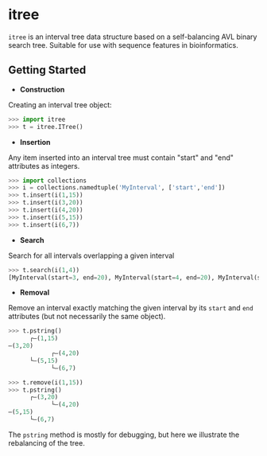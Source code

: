 # itree

`itree` is an interval tree data structure based on a self-balancing AVL binary search tree. 
Suitable for use with sequence features in bioinformatics.

## Getting Started

* **Construction**

Creating an interval tree object:

```python
>>> import itree
>>> t = itree.ITree()
```

* **Insertion**

Any item inserted into an interval tree must contain "start" and "end" attributes as integers. 

```python
>>> import collections
>>> i = collections.namedtuple('MyInterval', ['start','end'])
>>> t.insert(i(1,15))
>>> t.insert(i(3,20))
>>> t.insert(i(4,20))
>>> t.insert(i(5,15))
>>> t.insert(i(6,7))
```

* **Search**

Search for all intervals overlapping a given interval

```python 
>>> t.search(i(1,4)) 
[MyInterval(start=3, end=20), MyInterval(start=4, end=20), MyInterval(start=1, end=15)]
```

* **Removal**

Remove an interval exactly matching the given interval by its `start` and `end` attributes (but not necessarily the 
same object).

```python
>>> t.pstring()
      ┌–(1,15)
–(3,20)
            ┌–(4,20)
      └–(5,15)
            └–(6,7)

>>> t.remove(i(1,15))
>>> t.pstring()
      ┌–(3,20)
            └–(4,20)
–(5,15)
      └–(6,7)
``` 

The `pstring` method is mostly for debugging, but here we illustrate the rebalancing of the tree.
